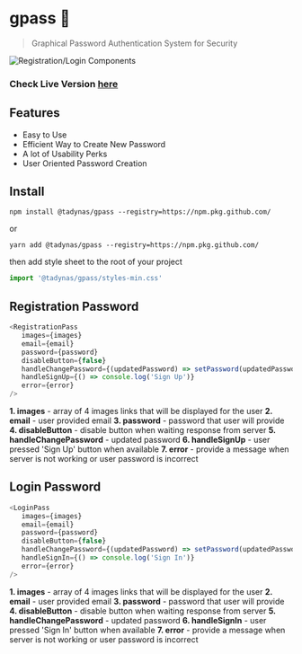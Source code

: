 # gpass 🔑 

> Graphical Password Authentication System for Security

![Registration/Login Components](https://i.imgur.com/L8i2d3B.png)

### Check Live Version [here](https://vigorous-blackwell-7bfba7.netlify.app)

## Features

- Easy to Use
- Efficient Way to Create New Password
- A lot of Usability Perks
- User Oriented Password Creation

## Install

`npm install @tadynas/gpass --registry=https://npm.pkg.github.com/`

or 

`yarn add @tadynas/gpass --registry=https://npm.pkg.github.com/`

then add style sheet to the root of your project

```js 
import '@tadynas/gpass/styles-min.css'
```

## Registration Password

```js
<RegistrationPass 
   images={images}
   email={email}
   password={password}
   disableButton={false}
   handleChangePassword={(updatedPassword) => setPassword(updatedPassword)}
   handleSignUp={() => console.log('Sign Up')}
   error={error}
/>
```

**1. images** - array of 4 images links that will be displayed for the user
**2. email** - user provided email
**3. password** - password that user will provide
**4. disableButton** - disable button when waiting response from server
**5. handleChangePassword** - updated password
**6. handleSignUp** - user pressed 'Sign Up' button when available
**7. error** - provide a message when server is not working or user password is incorrect

## Login Password

```js
<LoginPass 
   images={images}
   email={email}
   password={password}
   disableButton={false}
   handleChangePassword={(updatedPassword) => setPassword(updatedPassword)}
   handleSignIn={() => console.log('Sign In')}
   error={error}
/>
```

**1. images** - array of 4 images links that will be displayed for the user
**2. email** - user provided email
**3. password** - password that user will provide
**4. disableButton** - disable button when waiting response from server
**5. handleChangePassword** - updated password
**6. handleSignIn** - user pressed 'Sign In' button when available
**7. error** - provide a message when server is not working or user password is incorrect

